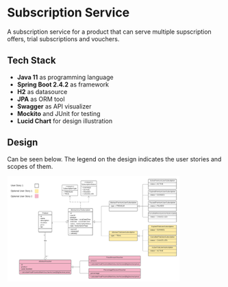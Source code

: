 # Subscription Service

A subscription service for a product that can serve multiple supscription offers, trial subscriptions and vouchers.

## Tech Stack
* **Java 11** as programming language
* **Spring Boot 2.4.2** as framework
* **H2** as datasource
* **JPA** as ORM tool
* **Swagger** as API visualizer
* **Mockito** and JUnit for testing
* **Lucid Chart** for design illustration

## Design

Can be seen below. The legend on the design indicates the user stories and scopes of them.

<img src="docs/design.png" width="80%"/>
